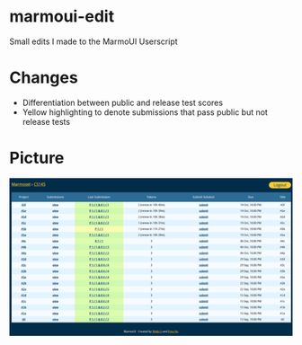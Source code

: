 # marmoui-edit
Small edits I made to the MarmoUI Userscript 

# Changes

* Differentiation between public and release test scores
* Yellow highlighting to denote submissions that pass public but not release tests

# Picture

![example](example.png)